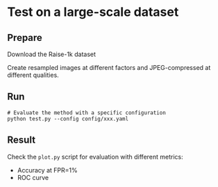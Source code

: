 # Test on a large-scale dataset

## Prepare

Download the Raise-1k dataset

Create resampled images at different factors and JPEG-compressed at different qualities.

## Run

```
# Evaluate the method with a specific configuration
python test.py --config config/xxx.yaml
```


## Result

Check the `plot.py` script for evaluation with different metrics:

- Accuracy at FPR=1%
- ROC curve



